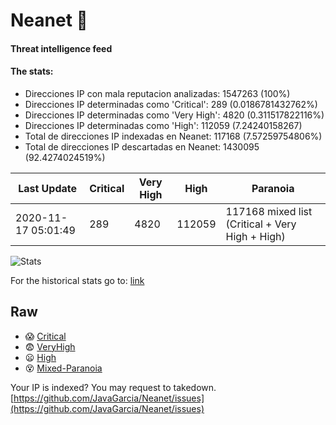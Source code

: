 # Neanet :hocho:
#### Threat intelligence feed
#### The stats:

- Direcciones IP con mala reputacion analizadas: 1547263 (100%)
- Direcciones IP determinadas como 'Critical':  289 (0.0186781432762%)
- Direcciones IP determinadas como 'Very High':  4820 (0.311517822116%)
- Direcciones IP determinadas como 'High':  112059 (7.24240158267)
- Total de direcciones IP indexadas en Neanet:  117168 (7.57259754806%)
- Total de direcciones IP descartadas en Neanet:  1430095 (92.4274024519%)

| Last Update | Critical | Very High | High | Paranoia |
| --- | --- | --- | --- | --- |
| 2020-11-17 05:01:49 | 289 | 4820 | 112059 | 117168 mixed list (Critical + Very High + High)|

![Stats](https://docs.google.com/spreadsheets/d/e/2PACX-1vSnaNMIXVabIpDJjufMlzH7poXnshF3mgd8Is1g9ytUEzVsP5my4Trn8f-xkoLLQ38xpL3HtmUexLo6/pubchart?oid=501124687&format=image)

For the historical stats go to: [link](/stats.csv)
## Raw
- :scream: [Critical](https://raw.githubusercontent.com/JavaGarcia/Neanet/master/blacklists/neanet_critical.txt)
- :fearful: [VeryHigh](https://raw.githubusercontent.com/JavaGarcia/Neanet/master/blacklists/neanet_veryHigh.txtt)
- :frowning: [High](https://raw.githubusercontent.com/JavaGarcia/Neanet/master/blacklists/neanet_high.txt)
- :dizzy_face: [Mixed-Paranoia](https://raw.githubusercontent.com/JavaGarcia/Neanet/master/blacklists/neanet_all.txt)


Your IP is indexed? You may request to takedown. [https://github.com/JavaGarcia/Neanet/issues](https://github.com/JavaGarcia/Neanet/issues)























































































































































































































































































































































































































































































































































































































































































































































































































































































































































































































































































































































































































































































































































































































































































































































































































































































































































































































































































































































































































































































































































































































































































